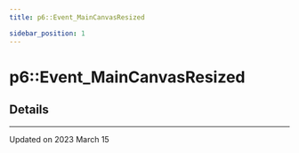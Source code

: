```yaml
---
title: p6::Event_MainCanvasResized

sidebar_position: 1
---
```


# p6::Event_MainCanvasResized





## Details
-------------------------------

Updated on 2023 March 15